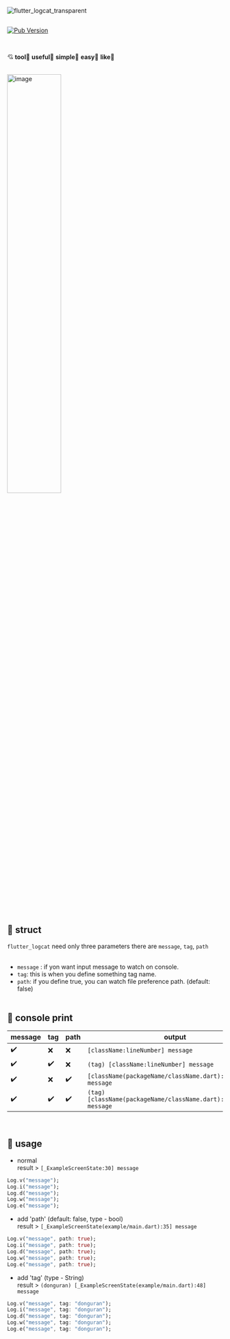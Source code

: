 ![flutter_logcat_transparent](https://github.com/b3lon9/flutter_logcat/assets/119420119/0493edfd-c9e2-4bb3-b7fd-706d7ecd4977)


## 

[![Pub Version](https://img.shields.io/pub/v/flutter_logcat?color=blue)](https://pub.dev/packages/flutter_logcat)

<br/>

💘 <b>tool</b>🤍 <b>useful</b>💚 <b>simple</b>💙 <b>easy</b>💛 <b>like</b>💖

<br/>

<img src="https://github.com/b3lon9/flutter_logcat/assets/119420119/d5310fff-c4f2-4d9f-b37a-fcb283b814aa" alt="image" width="50%" height="50%">

## 🚀 struct
`flutter_logcat` need only three parameters there are `message`, `tag`, `path`  <br/><br/>
- `message` : if yon want input message to watch on console.  <br/>
- `tag`: this is when you define something tag name.  <br/>
- `path`: if you define true, you can watch file preference path. (default: false) <br/><br/>


## 💌 console print 

| message            | tag                | path               | output              |
| ------------------ | ------------------ | ------------------ | ------------------ |
| :heavy_check_mark: | :x:                | :x:                | `[className:lineNumber] message` |
| :heavy_check_mark: | :heavy_check_mark: | :x:                | `(tag) [className:lineNumber] message` |
| :heavy_check_mark: | :x:                | :heavy_check_mark: | `[className(packageName/className.dart):lineNumber] message` |
| :heavy_check_mark: | :heavy_check_mark: | :heavy_check_mark: | `(tag) [className(packageName/className.dart):lineNumber] message` |

<br/>

## 🌟 usage

- normal <br/>
result > `[_ExampleScreenState:30] message`
```dart
Log.v("message");
Log.i("message");
Log.d("message");
Log.w("message");
Log.e("message");
```

- add 'path' (default: false, type - bool) <br/>
result > `[_ExampleScreenState(example/main.dart):35] message`
```dart
Log.v("message", path: true);
Log.i("message", path: true);
Log.d("message", path: true);
Log.w("message", path: true);
Log.e("message", path: true);
```

- add 'tag' (type - String) <br/>
result > `(donguran) [_ExampleScreenState(example/main.dart):48] message`
```dart
Log.v("message", tag: "donguran");
Log.i("message", tag: "donguran");
Log.d("message", tag: "donguran");
Log.w("message", tag: "donguran");
Log.e("message", tag: "donguran");
```


<br/>
<br/>

